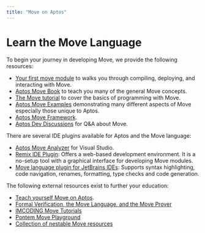 ```yaml
---
title: "Move on Aptos"
---
```


# Learn the Move Language

To begin your journey in developing Move, we provide the following resources:

- [Your first move module](../tutorials/first-move-module.md) to walks you through compiling, deploying, and interacting with Move.
- [Aptos Move Book](./book/SUMMARY.md) to teach you many of the general Move concepts.
- [The Move tutorial](https://github.com/aptos-labs/aptos-core/tree/main/aptos-move/move-examples/move-tutorial) to cover the basics of programming with Move.
- [Aptos Move Examples](https://github.com/aptos-labs/aptos-core/tree/main/aptos-move/move-examples) demonstrating many different aspects of Move especially those unique to Aptos.
- [Aptos Move Framework](../reference/move.md).
- [Aptos Dev Discussions](https://github.com/aptos-labs/aptos-developer-discussions/discussions) for Q&A about Move.

There are several IDE plugins available for Aptos and the Move language:

- [Aptos Move Analyzer](https://marketplace.visualstudio.com/items?itemName=MoveBit.aptos-move-analyzer) for Visual Studio.
- [Remix IDE Plugin](../community/contributions/remix-ide-plugin.md): Offers a web-based development environment. It is a no-setup tool with a graphical interface for developing Move modules.
- [Move language plugin for JetBrains IDEs](https://plugins.jetbrains.com/plugin/14721-move-language): Supports syntax highlighting, code navigation, renames, formatting, type checks and code generation.

The following external resources exist to further your education:

- [Teach yourself Move on Aptos](https://github.com/econia-labs/teach-yourself-move).
- [Formal Verification, the Move Language, and the Move Prover](https://www.certik.com/resources/blog/2wSOZ3mC55AB6CYol6Q2rP-formal-verification-the-move-language-and-the-move-prover)
- [IMCODING Move Tutorials](https://www.imcoding.online/tutorials?tag=Aptos)
- [Pontem Move Playground](https://playground.pontem.network/)
- [Collection of nestable Move resources](https://github.com/taoheorg/taohe)
